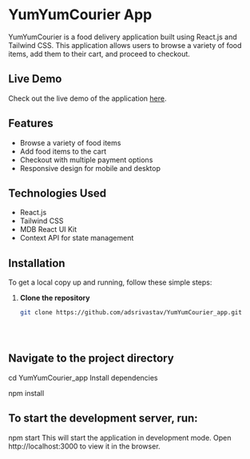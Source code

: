 # YumYumCourier App

YumYumCourier is a food delivery application built using React.js and Tailwind CSS. This application allows users to browse a variety of food items, add them to their cart, and proceed to checkout.

## Live Demo

Check out the live demo of the application [here](https://main--admirable-liger-06c709.netlify.app/).



## Features

- Browse a variety of food items
- Add food items to the cart
- Checkout with multiple payment options
- Responsive design for mobile and desktop

## Technologies Used

- React.js
- Tailwind CSS
- MDB React UI Kit
- Context API for state management

## Installation

To get a local copy up and running, follow these simple steps:

1. **Clone the repository**
   ```sh
   git clone https://github.com/adsrivastav/YumYumCourier_app.git





## Navigate to the project directory


 cd YumYumCourier_app
 Install dependencies

 npm install

## To start the development server, run:

 npm start
This will start the application in development mode. Open http://localhost:3000 to view it in the browser.
